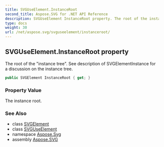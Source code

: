 ```yaml
---
title: SVGUseElement.InstanceRoot
second_title: Aspose.SVG for .NET API Reference
description: SVGUseElement InstanceRoot property. The root of the instance tree. See description of SVGElementInstance for a discussion on the instance tree
type: docs
weight: 30
url: /net/aspose.svg/svguseelement/instanceroot/
---
```

## SVGUseElement.InstanceRoot property

The root of the "instance tree". See description of SVGElementInstance for a discussion on the instance tree.

```csharp
public SVGElement InstanceRoot { get; }
```

### Property Value

The instance root.

### See Also

* class [SVGElement](../../svgelement/)
* class [SVGUseElement](../)
* namespace [Aspose.Svg](../../../aspose.svg/)
* assembly [Aspose.SVG](../../../)
